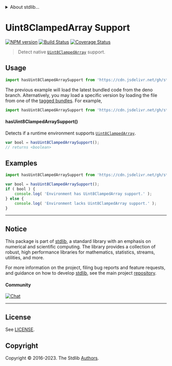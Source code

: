 <!--

@license Apache-2.0

Copyright (c) 2018 The Stdlib Authors.

Licensed under the Apache License, Version 2.0 (the "License");
you may not use this file except in compliance with the License.
You may obtain a copy of the License at

   http://www.apache.org/licenses/LICENSE-2.0

Unless required by applicable law or agreed to in writing, software
distributed under the License is distributed on an "AS IS" BASIS,
WITHOUT WARRANTIES OR CONDITIONS OF ANY KIND, either express or implied.
See the License for the specific language governing permissions and
limitations under the License.

-->


<details>
  <summary>
    About stdlib...
  </summary>
  <p>We believe in a future in which the web is a preferred environment for numerical computation. To help realize this future, we've built stdlib. stdlib is a standard library, with an emphasis on numerical and scientific computation, written in JavaScript (and C) for execution in browsers and in Node.js.</p>
  <p>The library is fully decomposable, being architected in such a way that you can swap out and mix and match APIs and functionality to cater to your exact preferences and use cases.</p>
  <p>When you use stdlib, you can be absolutely certain that you are using the most thorough, rigorous, well-written, studied, documented, tested, measured, and high-quality code out there.</p>
  <p>To join us in bringing numerical computing to the web, get started by checking us out on <a href="https://github.com/stdlib-js/stdlib">GitHub</a>, and please consider <a href="https://opencollective.com/stdlib">financially supporting stdlib</a>. We greatly appreciate your continued support!</p>
</details>

# Uint8ClampedArray Support

[![NPM version][npm-image]][npm-url] [![Build Status][test-image]][test-url] [![Coverage Status][coverage-image]][coverage-url] <!-- [![dependencies][dependencies-image]][dependencies-url] -->

> Detect native [`Uint8ClampedArray`][mdn-uint8clampedarray] support.



<section class="usage">

## Usage

<!-- eslint-disable id-length -->

```javascript
import hasUint8ClampedArraySupport from 'https://cdn.jsdelivr.net/gh/stdlib-js/assert-has-uint8clampedarray-support@deno/mod.js';
```
The previous example will load the latest bundled code from the deno branch. Alternatively, you may load a specific version by loading the file from one of the [tagged bundles](https://github.com/stdlib-js/assert-has-uint8clampedarray-support/tags). For example,

```javascript
import hasUint8ClampedArraySupport from 'https://cdn.jsdelivr.net/gh/stdlib-js/assert-has-uint8clampedarray-support@v0.1.1-deno/mod.js';
```

#### hasUint8ClampedArraySupport()

Detects if a runtime environment supports [`Uint8ClampedArray`][mdn-uint8clampedarray].

```javascript
var bool = hasUint8ClampedArraySupport();
// returns <boolean>
```

</section>

<!-- /.usage -->

<section class="examples">

## Examples

<!-- eslint-disable id-length -->

<!-- eslint no-undef: "error" -->

```javascript
import hasUint8ClampedArraySupport from 'https://cdn.jsdelivr.net/gh/stdlib-js/assert-has-uint8clampedarray-support@deno/mod.js';

var bool = hasUint8ClampedArraySupport();
if ( bool ) {
    console.log( 'Environment has Uint8ClampedArray support.' );
} else {
    console.log( 'Environment lacks Uint8ClampedArray support.' );
}
```

</section>

<!-- /.examples -->



<!-- Section for related `stdlib` packages. Do not manually edit this section, as it is automatically populated. -->

<section class="related">

</section>

<!-- /.related -->

<!-- Section for all links. Make sure to keep an empty line after the `section` element and another before the `/section` close. -->


<section class="main-repo" >

* * *

## Notice

This package is part of [stdlib][stdlib], a standard library with an emphasis on numerical and scientific computing. The library provides a collection of robust, high performance libraries for mathematics, statistics, streams, utilities, and more.

For more information on the project, filing bug reports and feature requests, and guidance on how to develop [stdlib][stdlib], see the main project [repository][stdlib].

#### Community

[![Chat][chat-image]][chat-url]

---

## License

See [LICENSE][stdlib-license].


## Copyright

Copyright &copy; 2016-2023. The Stdlib [Authors][stdlib-authors].

</section>

<!-- /.stdlib -->

<!-- Section for all links. Make sure to keep an empty line after the `section` element and another before the `/section` close. -->

<section class="links">

[npm-image]: http://img.shields.io/npm/v/@stdlib/assert-has-uint8clampedarray-support.svg
[npm-url]: https://npmjs.org/package/@stdlib/assert-has-uint8clampedarray-support

[test-image]: https://github.com/stdlib-js/assert-has-uint8clampedarray-support/actions/workflows/test.yml/badge.svg?branch=v0.1.1
[test-url]: https://github.com/stdlib-js/assert-has-uint8clampedarray-support/actions/workflows/test.yml?query=branch:v0.1.1

[coverage-image]: https://img.shields.io/codecov/c/github/stdlib-js/assert-has-uint8clampedarray-support/main.svg
[coverage-url]: https://codecov.io/github/stdlib-js/assert-has-uint8clampedarray-support?branch=main

<!--

[dependencies-image]: https://img.shields.io/david/stdlib-js/assert-has-uint8clampedarray-support.svg
[dependencies-url]: https://david-dm.org/stdlib-js/assert-has-uint8clampedarray-support/main

-->

[chat-image]: https://img.shields.io/gitter/room/stdlib-js/stdlib.svg
[chat-url]: https://app.gitter.im/#/room/#stdlib-js_stdlib:gitter.im

[stdlib]: https://github.com/stdlib-js/stdlib

[stdlib-authors]: https://github.com/stdlib-js/stdlib/graphs/contributors

[cli-section]: https://github.com/stdlib-js/assert-has-uint8clampedarray-support#cli
[cli-url]: https://github.com/stdlib-js/assert-has-uint8clampedarray-support/tree/cli
[@stdlib/assert-has-uint8clampedarray-support]: https://github.com/stdlib-js/assert-has-uint8clampedarray-support/tree/main

[umd]: https://github.com/umdjs/umd
[es-module]: https://developer.mozilla.org/en-US/docs/Web/JavaScript/Guide/Modules

[deno-url]: https://github.com/stdlib-js/assert-has-uint8clampedarray-support/tree/deno
[umd-url]: https://github.com/stdlib-js/assert-has-uint8clampedarray-support/tree/umd
[esm-url]: https://github.com/stdlib-js/assert-has-uint8clampedarray-support/tree/esm
[branches-url]: https://github.com/stdlib-js/assert-has-uint8clampedarray-support/blob/main/branches.md

[stdlib-license]: https://raw.githubusercontent.com/stdlib-js/assert-has-uint8clampedarray-support/main/LICENSE

[mdn-uint8clampedarray]: https://developer.mozilla.org/en-US/docs/Web/JavaScript/Reference/Global_Objects/Uint8ClampedArray

</section>

<!-- /.links -->
